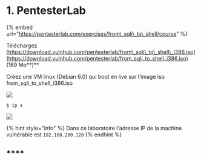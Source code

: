 # 1. PentesterLab

{% embed url="https://pentesterlab.com/exercises/from\_sqli\_to\_shell/course" %}

Téléchargez [https://download.vulnhub.com/pentesterlab/from\_sqli\_to\_shell\_i386.iso](https://download.vulnhub.com/pentesterlab/from_sqli_to_shell_i386.iso) \(169 Mo**\)**

Créez une VM linux \(Debian 6.0\) qui boot en live sur l’image iso from\_sqli\_to\_shell\_i386.iso

![](https://lh3.googleusercontent.com/Ue7pAmLhACCBAmbaisPnxJ9N5z4d1wkDL5Meo1lcOeMd5vtoYL1YsHIfJQtcRcafQeovUjMbyjS-6LwTJASVZd4CJRUtT3Q0f19vEFNfXNvHLrBGum4ZD_8L6gJDvBMm5CE5D7SQ)

```text
$ ip a
```

![](https://lh3.googleusercontent.com/e7XTM_loOpHv2j7X3wUvvQ4UeidyzB93v3QaqYX0HUjgeVYFQErSCdb0bomI6TbFyfzQeKV07NK65_61NV8Kt1s0AxItNVULc_KbcqZrahID0lgw8AxaF1on6V9P2sv_mP1p3UDY)

{% hint style="info" %}
Dans ce laboratoire l'adresse IP de la machine vulnérable est `192.168.200.128`
{% endhint %}

## \*\*\*\*


